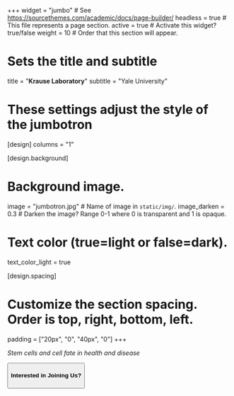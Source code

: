 +++
widget = "jumbo"  # See https://sourcethemes.com/academic/docs/page-builder/
headless = true  # This file represents a page section.
active = true  # Activate this widget? true/false
weight = 10  # Order that this section will appear.

# Sets the title and subtitle
title = "**Krause Laboratory**"
subtitle = "Yale University"

# These settings adjust the  style of the jumbotron
[design]
  columns = "1"

[design.background]
   # Background image.
   image = "jumbotron.jpg"  # Name of image in `static/img/`.
   image_darken = 0.3  # Darken the image? Range 0-1 where 0 is transparent and 1 is opaque.

  # Text color (true=light or false=dark).
  text_color_light = true

[design.spacing]
  # Customize the section spacing. Order is top, right, bottom, left.
  padding = ["20px", "0", "40px", "0"]
+++

*Stem cells and cell fate in health and disease*

<a href="/people/#job"><button type="button" class="btn btn-join"><h4>Interested in Joining Us?<h4></button></a>
